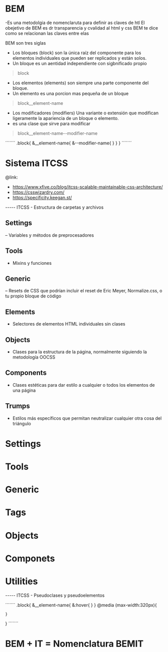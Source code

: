# BEM

-Es una metodolgia de nomenclaruta para definir as claves de htl
El obejetivo de BEM es dr transparencia y cvalidad al html y css
BEM te dice como se relacionan las claves entre elas  

BEM son tres siglas

- Los bloques (block) son la única raíz del componente para los elementos individuales que pueden ser replicados y están solos.
- Un bloque es un aentidad independiente con sigbnificado propio
>  block

- Los elementos (elements) son siempre una parte componente del bloque.
- Un elemento es una porcion mas pequeña de un bloque 
>  block__element-name

- Los modificadores (modifiers) Una variante o extensión que modifican ligeramente la apariencia de un bloque o elemento.
- es una clase que sirve para modificar
>  block__element-name--modifier-name


´´´´´´´
.block{
    &__element-name{
        &--modifier-name{
        }
    }
}
´´´´´´´


# Sistema ITCSS

@link:
- https://www.xfive.co/blog/itcss-scalable-maintainable-css-architecture/
- https://csswizardry.com/
- https://specificity.keegan.st/

----- ITCSS - Estructura de carpetas y archivos

## Settings 
– Variables y métodos de preprocesadores

## Tools 
- Mixins y funciones

## Generic 
– Resets de CSS que podrían incluir el reset de Eric Meyer, Normalize.css, o tu propio bloque de código

## Elements 
- Selectores de elementos HTML individuales sin clases

## Objects 
- Clases para la estructura de la página, normalmente siguiendo la metodología OOCSS

## Components 
- Clases estéticas para dar estilo a cualquier o todos los elementos de una página

## Trumps 
- Estilos más específicos que permitan neutralizar cualquier otra cosa del triángulo


# Settings
# Tools
# Generic
# Tags
# Objects
# Componets
# Utilities


----- ITCSS - Pseudoclases y pseudoelementos

´´´´´´´
.block{
    &__element-name{
        &:hover{
        }
    }
    @media (max-width:320px){

    }
}
´´´´´´´



# BEM + IT = Nomenclatura BEMIT


